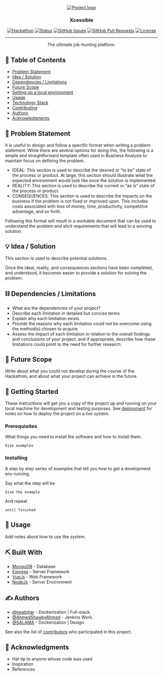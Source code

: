 <p align="center">
  <a href="" rel="noopener">
 <img src="http://167.172.189.104/assets/img/bruh.png" alt="Project logo"></a>
</p>
<h3 align="center">Xcessible</h3>

<div align="center">

[![Hackathon](https://img.shields.io/badge/sprints-iCamp-orange.svg)](https://sprints.ai)
[![Status](https://img.shields.io/badge/status-active-success.svg)]()
[![GitHub Issues](https://img.shields.io/github/issues/neatphar/Xcessible.svg)](https://github.com/neatphar/Xcessible/issues)
[![GitHub Pull Requests](https://img.shields.io/github/issues-pr/neatphar/Xcessible.svg)](https://github.com/neatphar/Xcessible/pulls)
[![License](https://img.shields.io/badge/license-GNU-blue.svg)](LICENSE.md)

</div>

---

<p align="center"> The ultimate job-hunting platform.
    <br> 
</p>

## 📝 Table of Contents

- [Problem Statement](#problem_statement)
- [Idea / Solution](#idea)
- [Dependencies / Limitations](#limitations)
- [Future Scope](#future_scope)
- [Setting up a local environment](#getting_started)
- [Usage](#usage)
- [Technology Stack](#tech_stack)
- [Contributing](../CONTRIBUTING.md)
- [Authors](#authors)
- [Acknowledgments](#acknowledgments)

## 🧐 Problem Statement <a name = "problem_statement"></a>

It is useful to design and follow a specific format when writing a problem statement. While there are several options
for doing this, the following is a simple and straightforward template often used in Business Analysis to maintain
focus on defining the problem.

- IDEAL: This section is used to describe the desired or “to be” state of the process or product. At large, this section
  should illustrate what the expected environment would look like once the solution is implemented.
- REALITY: This section is used to describe the current or “as is” state of the process or product.
- CONSEQUENCES: This section is used to describe the impacts on the business if the problem is not fixed or improved upon.
  This includes costs associated with loss of money, time, productivity, competitive advantage, and so forth.

Following this format will result in a workable document that can be used to understand the problem and elicit
requirements that will lead to a winning solution.

## 💡 Idea / Solution <a name = "idea"></a>

This section is used to describe potential solutions.

Once the ideal, reality, and consequences sections have been
completed, and understood, it becomes easier to provide a solution for solving the problem.

## ⛓️ Dependencies / Limitations <a name = "limitations"></a>

- What are the dependencies of your project?
- Describe each limitation in detailed but concise terms
- Explain why each limitation exists
- Provide the reasons why each limitation could not be overcome using the method(s) chosen to acquire.
- Assess the impact of each limitation in relation to the overall findings and conclusions of your project, and if
  appropriate, describe how these limitations could point to the need for further research.

## 🚀 Future Scope <a name = "future_scope"></a>

Write about what you could not develop during the course of the Hackathon; and about what your project can achieve
in the future.

## 🏁 Getting Started <a name = "getting_started"></a>

These instructions will get you a copy of the project up and running on your local machine for development
and testing purposes. See [deployment](#deployment) for notes on how to deploy the project on a live system.

### Prerequisites

What things you need to install the software and how to install them.

```
Give examples
```

### Installing

A step by step series of examples that tell you how to get a development env running.

Say what the step will be

```
Give the example
```

And repeat

```
until finished
```

## 🎈 Usage <a name="usage"></a>

Add notes about how to use the system.

## ⛏️ Built With <a name = "tech_stack"></a>

- [MongoDB](https://www.mongodb.com/) - Database
- [Express](https://expressjs.com/) - Server Framework
- [VueJs](https://vuejs.org/) - Web Framework
- [NodeJs](https://nodejs.org/en/) - Server Environment

## ✍️ Authors <a name = "authors"></a>

- [@neatphar](https://github.com/neatphar) - Dockerization | Full-stack.
- [@AhmedShawkyAhmed](https://github.com/AhmedShawkyAhmed) - Jenkins Work.
- [@SALAMA](https://github.com/SALAMA) - Dockerization | Design.

See also the list of [contributors](https://github.com/neatphar/Xcessible/contributors)
who participated in this project.

## 🎉 Acknowledgments <a name = "acknowledgments"></a>

- Hat tip to anyone whose code was used
- Inspiration
- References

